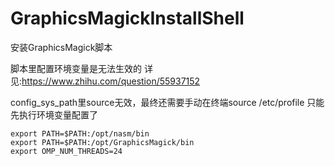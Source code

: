 # GraphicsMagickInstallShell
安装GraphicsMagick脚本



脚本里配置环境变量是无法生效的
详见:https://www.zhihu.com/question/55937152

config_sys_path里source无效，最终还需要手动在终端source /etc/profile
只能先执行环境变量配置了
```
export PATH=$PATH:/opt/nasm/bin
export PATH=$PATH:/opt/GraphicsMagick/bin
export OMP_NUM_THREADS=24
```
